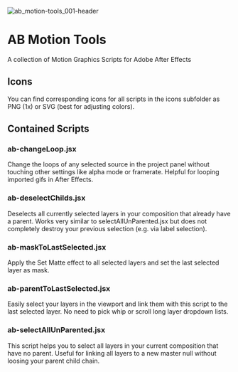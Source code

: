 ![ab_motion-tools_001-header](https://user-images.githubusercontent.com/48606207/63626945-934ddb00-c605-11e9-9627-a269eb9ec507.png)

# AB Motion Tools
A collection of Motion Graphics Scripts for Adobe After Effects

## Icons
You can find corresponding icons for all scripts in the icons subfolder as PNG (1x) or SVG (best for adjusting colors).

## Contained Scripts

### ab-changeLoop.jsx
Change the loops of any selected source in the project panel without touching other settings like alpha mode or framerate. Helpful for looping imported gifs in After Effects.

### ab-deselectChilds.jsx
Deselects all currently selected layers in your composition that already have a parent. Works very similar to selectAllUnParented.jsx but does not completely destroy your previous selection (e.g. via label selection).

### ab-maskToLastSelected.jsx
Apply the Set Matte effect to all selected layers and set the last selected layer as mask.

### ab-parentToLastSelected.jsx
Easily select your layers in the viewport and link them with this script to the last selected layer. No need to pick whip or scroll long layer dropdown lists.

### ab-selectAllUnParented.jsx
This script helps you to select all layers in your current composition that have no parent. Useful for linking all layers to a new master null without loosing your parent child chain.
